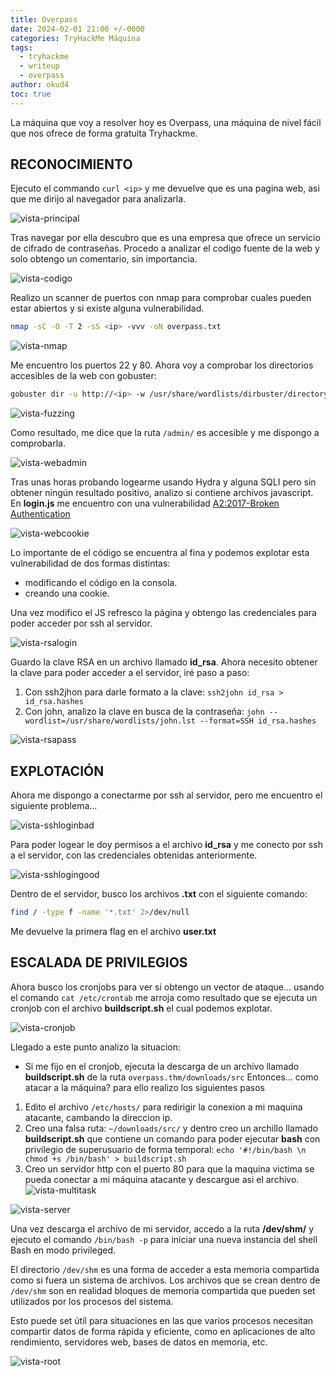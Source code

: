 ```yaml
---
title: Overpass
date: 2024-02-01 21:00 +/-0000
categories: TryHackMe Máquina
tags:
  - tryhackme
  - writeup
  - overpass
author: okud4
toc: true
---
```


La máquina que voy a resolver hoy es Overpass, una máquina de nivel fácil que nos ofrece de forma gratuita Tryhackme.

## RECONOCIMIENTO

Ejecuto el commando `curl <ip>` y me devuelve que es una pagina web, asi que me dirijo al navegador para analizarla.

![vista-principal](/assets/img/capturas/overpass/overpass-web.png)

Tras navegar por ella descubro que es una empresa que ofrece un servicio de cifrado de contraseñas. Procedo a analizar el codigo fuente de la web y solo obtengo un comentario, sin importancia.

![vista-codigo](/assets/img/capturas/overpass/webcode.png)

Realizo un scanner de puertos con nmap para comprobar cuales pueden estar abiertos y si existe alguna vulnerabilidad.

```bash
nmap -sC -O -T 2 -sS <ip> -vvv -oN overpass.txt
```

![vista-nmap](/assets/img/capturas/overpass/nmapscan.png)

Me encuentro los puertos 22 y 80. Ahora voy a comprobar los directorios accesibles de la web con gobuster:

```bash
gobuster dir -u http://<ip> -w /usr/share/wordlists/dirbuster/directory-list-2.3-small.txt -o directories.txt
```

![vista-fuzzing](/assets/img/capturas/overpass/web-fuzz.png)

Como resultado, me dice que la ruta `/admin/`  es accesible y me dispongo a comprobarla.

![vista-webadmin](/assets/img/capturas/overpass/web-admin.png)

Tras unas horas probando logearme usando Hydra y alguna SQLI pero sin obtener ningún resultado positivo, analizo si contiene archivos javascript. En **login.js** me encuentro con una vulnerabilidad [A2:2017-Broken Authentication](https://cheatsheetseries.owasp.org/cheatsheets/Authentication_Cheat_Sheet.html)  

![vista-webcookie](/assets/img/capturas/overpass/web-cookie.png)

Lo importante de el código se encuentra al fina y podemos explotar esta vulnerabilidad de dos formas distintas:

- modificando el código en la consola.
- creando una cookie.

Una vez modifico el JS refresco la página y obtengo las credenciales para poder acceder por ssh al servidor.

![vista-rsalogin](/assets/img/capturas/overpass/web-rsa-login.png)

Guardo la clave RSA en un archivo llamado **id_rsa**. Ahora necesito obtener la clave para poder acceder a el servidor, iré paso a paso:

1. Con ssh2jhon para darle formato a la clave: `ssh2john id_rsa > id_rsa.hashes`
2. Con john, analizo la clave en busca de la contraseña: `john --wordlist=/usr/share/wordlists/john.lst --format=SSH id_rsa.hashes`

 ![vista-rsapass](/assets/img/capturas/overpass/rsa-password.png)

## EXPLOTACIÓN

Ahora me dispongo a conectarme por ssh al servidor, pero me encuentro el siguiente problema...

![vista-sshloginbad](/assets/img/capturas/overpass/ssh-bad-login.png)

Para poder logear le doy permisos a el archivo **id_rsa** y me conecto por ssh a el servidor, con las credenciales obtenidas anteriormente.

![vista-sshlogingood](/assets/img/capturas/overpass/ssh-login.png)

Dentro de el servidor, busco los archivos **.txt** con el siguiente comando:

```bash
find / -type f -name '*.txt' 2>/dev/null
```

Me devuelve la primera flag en el archivo **user.txt**

## ESCALADA DE PRIVILEGIOS

Ahora busco los cronjobs para ver si obtengo un vector de ataque... usando el comando `cat /etc/crontab` me arroja como resultado que se ejecuta un cronjob con el archivo **buildscript.sh** el cual podemos explotar.

![vista-cronjob](/assets/img/capturas/overpass/cronjobs.png)

Llegado a este punto analizo la situacion:

- Si me fijo en el cronjob, ejecuta la descarga de un archivo llamado **buildscript.sh** de la ruta `overpass.thm/downloads/src`
Entonces... como atacar a la máquina? para ello realizo los siguientes pasos

1. Edito el archivo `/etc/hosts/` para redirigir la conexion a mi maquina atacante, cambando la direccion ip.
2. Creo una falsa ruta: `~/downloads/src/` y dentro creo un archillo llamado **buildscript.sh** que contiene un comando para poder ejecutar **bash** con privilegio de superusuario de forma temporal: `echo '#!/bin/bash \n chmod +s /bin/bash' > buildscript.sh`
3. Creo un servidor http con el puerto 80 para que la maquina victima se pueda conectar a mi máquina atacante y descargue asi el archivo.
![vista-multitask](/assets/img/capturas/overpass/multitask.png)

![vista-server](/assets/img/capturas/overpass/pyserver.png)

Una vez descarga el archivo de mi servidor, accedo a la ruta **/dev/shm/** y ejecuto el comando `/bin/bash -p` para iniciar una nueva instancia del shell Bash en modo privileged.

El directorio `/dev/shm` es una forma de acceder a esta memoria compartida como si fuera un sistema de archivos. Los archivos que se crean dentro de `/dev/shm` son en realidad bloques de memoria compartida que pueden set utilizados por los procesos del sistema.

Esto puede set útil para situaciones en las que varios procesos necesitan compartir datos de forma rápida y eficiente, como en aplicaciones de alto rendimiento, servidores web, bases de datos en memoria, etc.

![vista-root](/assets/img/capturas/overpass/rooting.png)
